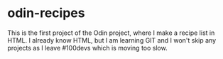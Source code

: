 # odin-recipes
This is the first project of the Odin project, where I make a recipe list in HTML.
I already know HTML, but I am learning GIT and I won't skip any projects as I leave #100devs which is moving too slow.